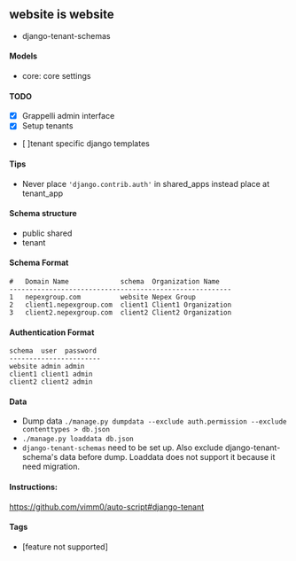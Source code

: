 ## website is website

- django-tenant-schemas

#### Models
- core: core settings 

#### TODO
- [x] Grappelli admin interface
- [x] Setup tenants
- [ ]tenant specific django templates

#### Tips
- Never place `'django.contrib.auth'` in shared_apps instead place at tenant_app
#### Schema structure

- public shared
- tenant

#### Schema Format
```
#   Domain Name             schema  Organization Name
--------------------------------------------------------
1	nepexgroup.com	        website	Nepex Group
2	client1.nepexgroup.com	client1	Client1 Organization
3	client2.nepexgroup.com	client2	Client2 Organization

```

#### Authentication Format
```
schema  user  password
-----------------------
website admin admin
client1 client1 admin
client2 client2 admin
```

#### Data
- Dump data `./manage.py dumpdata --exclude auth.permission --exclude contenttypes > db.json`
- `./manage.py loaddata db.json`
- `django-tenant-schemas` need to be set up. Also exclude  django-tenant-schema's data before dump. Loaddata does not support it because it need migration.


#### Instructions:
https://github.com/vimm0/auto-script#django-tenant


#### Tags
- [feature not supported]
